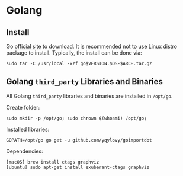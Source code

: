 # Golang

## Install

Go [official site](http://golang.org) to download. It is recommended not to use
Linux distro package to install. Typically, the install can be done via:

    sudo tar -C /usr/local -xzf go$VERSION.$OS-$ARCH.tar.gz

## Golang `third_party` Libraries and Binaries

All Golang `third_party` libraries and binaries are installed in `/opt/go`.

Create folder:

    sudo mkdir -p /opt/go; sudo chrown $(whoami) /opt/go;

Installed libraries:

    GOPATH=/opt/go go get -u github.com/yqylovy/goimportdot

Dependencies:

    [macOS] brew install ctags graphviz
    [ubuntu] sudo apt-get install exuberant-ctags graphviz

